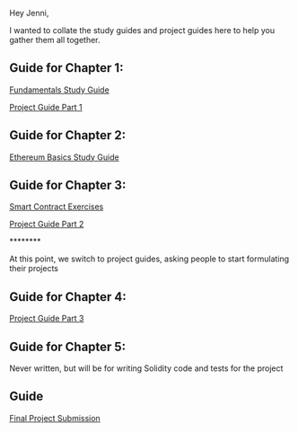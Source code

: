 ﻿Hey Jenni,

I wanted to collate the study guides and project guides here to help you gather them all together.

## Guide for Chapter 1:

[Fundamentals Study Guide](https://docs.google.com/document/d/1NgCIwDov5UWsOT4Rcs3pRzGiWvzslVDbllMHHYpmJ3M/edit?usp=sharing)

[Project Guide Part 1](https://docs.google.com/document/d/1gIup1zJwoLpJQt7P_vTyq1MPSNXqNO3nsWCWktjdKIE/edit?usp=sharing)

## Guide for Chapter 2:

[Ethereum Basics Study Guide](https://docs.google.com/document/d/1u_rTDfKjNl9rhF_ZISFnfd4Vwy8DL1lkvY5LMFAqqOY/edit)

## Guide for Chapter 3:

[Smart Contract Exercises](https://docs.google.com/document/d/1FhfMuASokMCO9fgIyZJ_1LEJXEgiKOCcvNdqTTWxUis/edit#)

[Project Guide Part 2](https://docs.google.com/document/d/1H9K6MWgMT7DeF_VSSP4e2BImxSPkXiFHjj7l0UXa3Ao/edit?usp=sharing)

\*\*\*\*\*\*\*\*

At this point, we switch to project guides, asking people to start formulating their projects

## Guide for Chapter 4: 

[Project Guide Part 3](https://docs.google.com/document/d/1OnkqUNmNlxo05JTKjVHfHgRtnRf5fuOwDUthCDPvhJg/edit?usp=sharing)


## Guide for Chapter 5:

Never written, but will be for writing Solidity code and tests for the project
## Guide
[Final Project Submission](https://docs.google.com/document/d/10JofmlFAbIa6KmC1L-RvobC3wFHlJQNQShzYr5DEki4/edit#)

